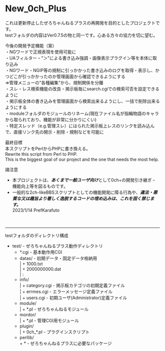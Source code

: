 # New_0ch_Plus
これは更新停止したぜろちゃんねるプラスの再開発を目的としたプロジェクトです。  
testフォルダの内容はVer0.7.5の物と同一です。心ある方々の協力を切に望む。  
  
今後の開発予定機能（案）  
・NGワードで正規表現を使用可能に  
・UAフィルター・"＞"による書き込み強調・画像表示プラグイン等を本体に取り込み  
・NGワード・NGIP等の規制に引っかかった書き込みのログを取得・表示し、かつどこが引っかかったのか管理画面から確認できるようにする  
  ⇒管理メニューの”各種編集”から、規制関係を分離  
・スレ・レス検索機能の改良・掲示板毎にsearch.cgiでの検索可否を設定できるように  
・掲示板全体の書き込みを管理画面から検索出来るようにし、一括で削除出来るようにする  
・moduleフォルダのモジュールのリネーム(現在ファイル名が指輪物語のキャラから取られており、機能が非常に分かりにくい)  
・特定スレッド（e.g.管理スレ）にはられた掲示板上レスのリンクを読み込んで、直接リンク先の開示・削除・規制などを可能に
  
最終目標  
本スクリプトをPerlからPHPに書き換える。  
Rewrite this script from Perl to PHP.  
This is the biggest goal of our project and the one that needs the most help.  
  
諸注意  
 + 本プロジェクトは、***あくまで一般ユーザ向け***として0ch+の開発引き継ぎ・機能向上等を図るものです。  
 + 一般的な2ch-likeBBSスクリプトとしての機能開発に障る行為や、***違法・悪質な又は趣旨より著しく逸脱するコードの埋め込みは、これを固く禁じます。***  
2023/1/14 PrefKarafuto  
<br><br>

------------
testフォルダのディレクトリ構成
 + test/                      - ぜろちゃんねるプラス動作ディレクトリ  
    + *.cgi                   - 基本動作用CGI  
    + datas/                  - 初期データ・固定データ格納用  
    |  + 1000.txt  
    |  + 2000000000.dat  
    |  :  
    + info/  
    |  + category.cgi         - 掲示板カテゴリの初期定義ファイル  
    |  + errmes.cgi           - エラーメッセージ定義ファイル  
    |  + users.cgi            - 初期ユーザ(Administrator)定義ファイル  
    + module/  
    |  + *.pl                 - ぜろちゃんねるモジュール  
    + mordor/  
    |  + *.pl                 - 管理CGI用モジュール  
    + plugin/  
    |  + 0ch_*.pl             - プラグインスクリプト  
    + perllib/  
       \+ \*                    - ぜろちゃんねるプラスに必要なパッケージ  
         

